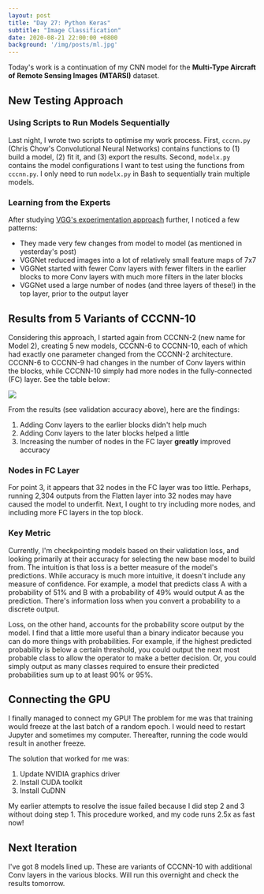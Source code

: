 ```yaml
---
layout: post
title: "Day 27: Python Keras"
subtitle: "Image Classification"
date: 2020-08-21 22:00:00 +0800
background: '/img/posts/ml.jpg'
---
```


Today's work is a continuation of my CNN model for the **Multi-Type Aircraft of Remote Sensing Images (MTARSI)** dataset.

## New Testing Approach

### Using Scripts to Run Models Sequentially
Last night, I wrote two scripts to optimise my work process. First, `cccnn.py` (Chris Chow's Convolutional Neural Networks) contains functions to (1) build a model, (2) fit it, and (3) export the results. Second, `modelx.py` contains the model configurations I want to test using the functions from `cccnn.py`. I only need to run `modelx.py` in Bash to sequentially train multiple models.

### Learning from the Experts
After studying [VGG's experimentation approach](https://becominghuman.ai/what-is-the-vgg-neural-network-a590caa72643?gi=5c97bf8d6561) further, I noticed a few patterns:

* They made very few changes from model to model (as mentioned in yesterday's post)
* VGGNet reduced images into a lot of relatively small feature maps of 7x7
* VGGNet started with fewer Conv layers with fewer filters in the earlier blocks to more Conv layers with much more filters in the later blocks
* VGGNet used a large number of nodes (and three layers of these!) in the top layer, prior to the output layer

## Results from 5 Variants of CCCNN-10
Considering this approach, I started again from CCCNN-2 (new name for Model 2), creating 5 new models, CCCNN-6 to CCCNN-10, each of which had exactly one parameter changed from the CCCNN-2 architecture. CCCNN-6 to CCCNN-9 had changes in the number of Conv layers within the blocks, while CCCNN-10 simply had more nodes in the fully-connected (FC) layer. See the table below:

<img src="/365DaysOfDS/img/posts/day027-01.png" style='margin-left: auto; margin-right: auto; display: block;'>

From the results (see validation accuracy above), here are the findings:

1. Adding Conv layers to the earlier blocks didn't help much
2. Adding Conv layers to the later blocks helped a little
3. Increasing the number of nodes in the FC layer **greatly** improved accuracy

### Nodes in FC Layer
For point 3, it appears that 32 nodes in the FC layer was too little. Perhaps, running 2,304 outputs from the Flatten layer into 32 nodes may have caused the model to underfit. Next, I ought to try including more nodes, and including more FC layers in the top block.

### Key Metric
Currently, I'm checkpointing models based on their validation loss, and looking primarily at their accuracy for selecting the new base model to build from. The intuition is that loss is a better measure of the model's predictions. While accuracy is much more intuitive, it doesn't include any measure of confidence. For example, a model that predicts class A with a probability of 51% and B with a probability of 49% would output A as the prediction. There's information loss when you convert a probability to a discrete output.

Loss, on the other hand, accounts for the probability score output by the model. I find that a little more useful than a binary indicator because you can do more things with probabilities. For example, if the highest predicted probability is below a certain threshold, you could output the next most probable class to allow the operator to make a better decision. Or, you could simply output as many classes required to ensure their predicted probabilities sum up to at least 90% or 95%.

## Connecting the GPU
I finally managed to connect my GPU! The problem for me was that training would freeze at the last batch of a random epoch. I would need to restart Jupyter and sometimes my computer. Thereafter, running the code would result in another freeze.

The solution that worked for me was:

1. Update NVIDIA graphics driver
2. Install CUDA toolkit
3. Install CuDNN

My earlier attempts to resolve the issue failed because I did step 2 and 3 without doing step 1. This procedure worked, and my code runs 2.5x as fast now!

## Next Iteration
I've got 8 models lined up. These are variants of CCCNN-10 with additional Conv layers in the various blocks. Will run this overnight and check the results tomorrow.